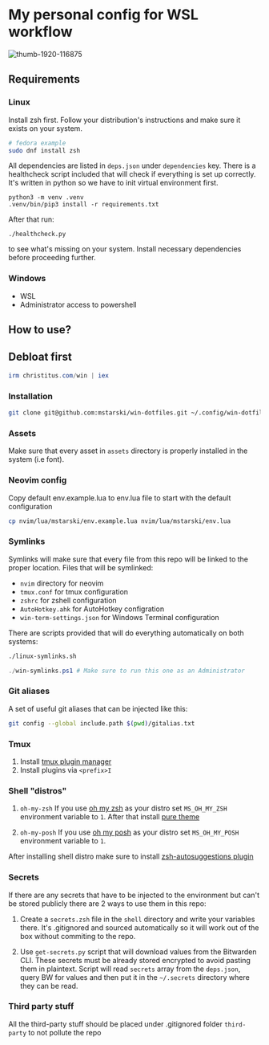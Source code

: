 # My personal config for WSL workflow

![thumb-1920-116875](https://github.com/mstarski/win-dotfiles/assets/32843198/a151d914-7e31-41f4-9dda-5d08628e3c2e)

## Requirements

### Linux

Install zsh first. Follow your distribution's instructions and make sure it exists on your system.

```bash
# fedora example
sudo dnf install zsh
```

All dependencies are listed in `deps.json` under `dependencies` key.
There is a healthcheck script included that will check if everything is set up correctly.
It's written in python so we have to init virtual environment first.

```
python3 -m venv .venv
.venv/bin/pip3 install -r requirements.txt
```

After that run:

```
./healthcheck.py
```

to see what's missing on your system. Install necessary dependencies before proceeding further.

### Windows

- WSL
- Administrator access to powershell

## How to use?

## Debloat first

```powershell
irm christitus.com/win | iex
```

### Installation

```bash
git clone git@github.com:mstarski/win-dotfiles.git ~/.config/win-dotfiles
```

### Assets

Make sure that every asset in `assets` directory is properly installed in the system (i.e font).

### Neovim config

Copy default env.example.lua to env.lua file to start with the default configuration

```bash
cp nvim/lua/mstarski/env.example.lua nvim/lua/mstarski/env.lua
```

### Symlinks

Symlinks will make sure that every file from this repo will be linked to the proper location.
Files that will be symlinked:

- `nvim` directory for neovim
- `tmux.conf` for tmux configuration
- `zshrc` for zshell configuration
- `AutoHotkey.ahk` for AutoHotkey configration
- `win-term-settings.json` for Windows Terminal configuration

There are scripts provided that will do everything automatically on both systems:

```bash
./linux-symlinks.sh
```

```powershell
./win-symlinks.ps1 # Make sure to run this one as an Administrator
```

### Git aliases

A set of useful git aliases that can be injected like this:

```bash
git config --global include.path $(pwd)/gitalias.txt
```

### Tmux
1. Install [tmux plugin manager](https://github.com/tmux-plugins/tpm)
2. Install plugins via `<prefix>I`

### Shell "distros"
1. `oh-my-zsh`
If you use [oh my zsh](https://ohmyz.sh/) as your distro set `MS_OH_MY_ZSH` environment variable to `1`.
After that install [pure theme](https://github.com/sindresorhus/pure#oh-my-zsh)

2. `oh-my-posh`
If you use [oh my posh](https://ohmyposh.dev/) as your distro set `MS_OH_MY_POSH` environment variable to `1`.

After installing shell distro make sure to install [zsh-autosuggestions plugin](https://github.com/zsh-users/zsh-autosuggestions/blob/master/INSTALL.md)

### Secrets

If there are any secrets that have to be injected to the environment but can't be stored publicly
there are 2 ways to use them in this repo:

1. Create a `secrets.zsh` file in the `shell` directory and write your variables there. It's .gitignored and sourced automatically
   so it will work out of the box without commiting to the repo.

2. Use `get-secrets.py` script that will download values from the Bitwarden CLI. These secrets must be already stored
   encrypted to avoid pasting them in plaintext. Script will read `secrets` array from the `deps.json`, query BW for values and then
   put it in the `~/.secrets` directory where they can be read.

### Third party stuff

All the third-party stuff should be placed under .gitignored folder `third-party` to not pollute the repo
